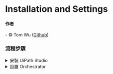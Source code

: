 # Installation and Settings  

#### 作者
<span> - &copy; Tom Wu (<a href="https://github.com/YenLinWu">Github</a>) </span>  

### 流程步驟    

<details>  
<summary> 安裝 UiPath Studio
</summary>
  
***
#### Step 1 : 進入 [UiPath 官網](https://www.uipath.com/)且點擊「Try UiPath Free」 
<p align="center">
<img width="900" src="https://github.com/YenLinWu/RPA_UiPath/blob/master/Installation/README_Images/Install_UiPath_Studio_1.png">
</p>
  
#### Step 2 : 註冊個人帳號    
<p align="center">
<img width="900" src="https://github.com/YenLinWu/RPA_UiPath/blob/master/Installation/README_Images/Install_UiPath_Studio_2.png">
</p>  
  
#### Step 3 : 至 E-mail 中認證個人帳號   
<p align="center">
<img width="900" src="https://github.com/YenLinWu/RPA_UiPath/blob/master/Installation/README_Images/Install_UiPath_Studio_3.png">
</p>  
  
#### Step 4 : Orchestrator 管理平台中點擊「Download UiPath Studio」    
<p align="center">
<img width="900" src="https://github.com/YenLinWu/RPA_UiPath/blob/master/Installation/README_Images/Install_UiPath_Studio_4.png">
</p>    

#### Step 5 : 點擊「Sign In」   
<p align="center">
<img width="900" src="https://github.com/YenLinWu/RPA_UiPath/blob/master/Installation/README_Images/Install_UiPath_Studio_5.png">
</p>    
  
#### Step 6 : 點選「UiPath Studio Pro」     
<p align="center">
<img width="900" src="https://github.com/YenLinWu/RPA_UiPath/blob/master/Installation/README_Images/Install_UiPath_Studio_6.png">
</p>  
  
#### Step 7 : UiPath Studio 安裝完成    
<p align="center">
<img width="900" src="https://github.com/YenLinWu/RPA_UiPath/blob/master/Installation/README_Images/Install_UiPath_Studio_7.png">
</p> 
 
</details>  

<details>  
<summary> 設置 Orchestrator
</summary>
  
***
#### Step 1 : 編輯 Users 中的個人帳號  
&emsp;&emsp; Orchestrator &rarr; Tenant &rarr; Users &rarr; 編輯個人帳號
<p align="center">
<img width="900" src="https://github.com/YenLinWu/RPA_UiPath/blob/master/Installation/README_Images/OC_Settings_1.png">
</p>   
  
#### Step 2 : 選擇角色(Roles)   
&emsp;&emsp; 建議勾選「Robot」、「Administrator」、「Tenant Administrator」
<p align="center">
<img width="900" src="https://github.com/YenLinWu/RPA_UiPath/blob/master/Installation/README_Images/OC_Settings_2.png">
</p>   
  
#### Step 3 : 建立 Unattended Robot  
&emsp;&emsp; 查詢 Domain\Username : 開啟「命令提是字元」 &rarr; 輸入「whoami」
<p align="center">
<img width="900" src="https://github.com/YenLinWu/RPA_UiPath/blob/master/Installation/README_Images/OC_Settings_3.png">
</p>   

#### Step 4 : 開啟「Auto Download Packages」
<p align="center">
<img width="900" src="https://github.com/YenLinWu/RPA_UiPath/blob/master/Installation/README_Images/OC_Settings_4.png">
</p>   
  
#### Step 5 : 確認 Unattended Robot 建立成功  
<p align="center">
<img width="900" src="https://github.com/YenLinWu/RPA_UiPath/blob/master/Installation/README_Images/OC_Settings_5.png">
</p>     
  
</details>  
</b></h3>
